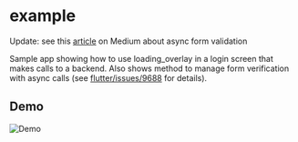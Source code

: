 # example

Update: see this [article](https://medium.com/@nocnoc/the-secret-to-async-validation-on-flutter-forms-4b273c667c03) on Medium about async form validation

Sample app showing how to use loading_overlay in a login screen
that makes calls to a backend. Also shows method to manage form
verification with async calls (see [flutter/issues/9688](https://github.com/flutter/flutter/issues/9688) for details).

## Demo
![Demo](https://github.com/mmcc007/modal_progress_hud/blob/master/modal_progress_hud.gif)

